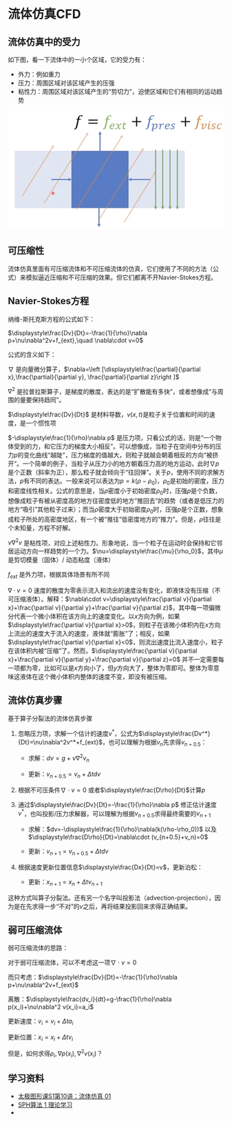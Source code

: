 # 流体仿真CFD

## 流体仿真中的受力

如下图，看一下流体中的一小个区域，它的受力有：

- 外力：例如重力
- 压力：周围区域对该区域产生的压强
- 粘性力：周围区域对该区域产生的“剪切力”，迫使区域和它们有相同的运动趋势

![fluid-force](./assets/fluid-force-small.png)

## 可压缩性

流体仿真里面有可压缩流体和不可压缩流体的仿真，它们使用了不同的方法（公式）来模拟逼近压缩和不可压缩的效果。但它们都离不开Navier-Stokes方程。

## Navier-Stokes方程

纳维-斯托克斯方程的公式如下：

$\displaystyle\frac{Dv}{Dt}=-\frac{1}{\rho}\nabla p+\nu\nabla^2v+f_{ext},\quad \nabla\cdot v=0$

公式的含义如下：

$\nabla$ 是向量微分算子，$\nabla=\left [\displaystyle\frac{\partial}{\partial x},\frac{\partial}{\partial y}, \frac{\partial}{\partial z}\right ]$

$\nabla^2$ 是拉普拉斯算子，是梯度的散度，表达的是“扩散能有多快”，或者想像成“与周围的量要保持趋同”。

$\displaystyle\frac{Dv}{Dt}$ 是材料导数，$v(x,t)$是粒子关于位置和时间的速度，是一个惯性项

$-\displaystyle\frac{1}{\rho}\nabla p$ 是压力项，只看公式的话，则是“一个物体受到的力，和它压力的梯度大小相反”。可以想像成，当粒子在空间中分布的压力$p$的变化曲线“越陡”，压力梯度的值越大，则粒子就越会朝着相反的方向“被挤开”。一个简单的例子，当粒子从压力小的地方朝着压力高的地方运动，此时$\nabla p$是个正数（斜率为正），那么粒子就会倾向于“往回弹”。关于$p$，使用不同的求解方法，$p$有不同的表达。一般来说可以表达为$p=k(\rho-\rho_0)$，$\rho_0$是初始的密度，压力和密度线性相关。公式的意思是，当$\rho$密度小于初始密度$\rho_0$时，压强$p$是个负数，想像成粒子有被从密度高的地方往密度低的地方“推回去”的趋势（或者是低压力的地方“吸引”其他粒子过来）；而当$\rho$密度大于初始密度$\rho_0$时，压强$p$是个正数，想象成粒子所处的高密度地区，有一个被“推往”低密度地方的“推力”。但是，$\rho$往往是个未知量，方程不好解。

$\nu\nabla^2v$ 是粘性项，对应上述粘性力。形象地说，当一个粒子在运动时会保持和它邻居运动方向一样趋势的一个力。$\nu=\displaystyle\frac{\mu}{\rho_0}$，其中$\mu$是剪切模量（固体）/ 动态粘度（液体）

$f_{ext}$ 是外力项，根据具体场景有所不同

$\nabla\cdot v=0$ 速度的散度为零表示流入和流出的速度没有变化，即液体没有压缩（不可压缩液体）。解释：$\nabla\cdot v=\displaystyle\frac{\partial v}{\partial x}+\frac{\partial v}{\partial y}+\frac{\partial v}{\partial z}$，其中每一项偏微分代表一个微小体积在该方向上的速度变化。以$x$方向为例，如果$\displaystyle\frac{\partial v}{\partial x}>0$，则粒子在该微小体积内在$x$方向上流出的速度大于流入的速度，液体就“膨胀”了；相反，如果$\displaystyle\frac{\partial v}{\partial x}<0$，则流出速度比流入速度小，粒子在该体积内被“压缩”了。然而，$\displaystyle\frac{\partial v}{\partial x}+\frac{\partial v}{\partial y}+\frac{\partial v}{\partial z}=0$ 并不一定需要每一项都为零，比如可以是$x$方向小了，但$y$方向大了，整体为零即可。整体为零意味这液体在这个微小体积内整体的速度不变，即没有被压缩。

## 流体仿真步骤

基于算子分裂法的流体仿真步骤

1. 忽略压力项，求解一个估计的速度$v^*$，公式为$\displaystyle\frac{Dv^*}{Dt}=\nu\nabla^2v^*+f_{ext}$，也可以理解为根据$v_n$先求得$v_{n+0.5}$：

   - 求解：$dv=g+\nu\nabla^2v_n$

   - 更新：$v_{n+0.5}=v_n+\Delta tdv$

2. 根据不可压条件$\nabla\cdot v= 0$ 或者$\displaystyle\frac{D\rho}{Dt}$计算$p$

3. 通过$\displaystyle\frac{Dv}{Dt}=-\frac{1}{\rho}\nabla p$ 修正估计速度$v^*$，也叫投影/压力求解器，可以理解为根据$v_{n+0.5}$求得最终需要的$v_{n+1}$

   - 求解：$dv=-\displaystyle\frac{1}{\rho}\nabla(k(\rho-\rho_0))$ 以及$\displaystyle\frac{D\rho}{Dt}=\nabla\cdot (v_{n+0.5}+v_n)=0$ 

   - 更新：$v_{n+1}=v_{n+0.5}+\Delta tdv$

4. 根据速度更新位置信息$\displaystyle\frac{Dx}{Dt}=v$，更新泊松：

   - 更新：$x_{n+1}=x_n+\Delta tv_{n+1}$

这种方式叫算子分裂法。还有另一个名字叫投影法（advection-projection），因为是在先求得一步“不对”的$v$之后，再将结果投影回来求得正确结果。

## 弱可压缩流体

弱可压缩流体的思路：

对于弱可压缩流体，可以不考虑这一项$\nabla\cdot v=0$

而只考虑：$\displaystyle\frac{Dv}{Dt}=-\frac{1}{\rho}\nabla p+\nu\nabla^2v+f_{ext}$

离散：$\displaystyle\frac{dv_i}{dt}=g-\frac{1}{\rho}\nabla p(x_i)+\nu\nabla^2 v(x_i)=a_i$

更新速度：$v_i=v_i+\Delta ta_i$

更新位置：$x_i=x_i+\Delta tv_i$

但是，如何求得$\rho_i, \nabla p(x_i), \nabla^2v(x_i)$？

## 学习资料

- [太极图形课S1第10讲：流体仿真 01](https://www.bilibili.com/video/BV1mi4y1o7wz?p=1&vd_source=b81ee13afebc577ab303e9f3baf5c0ed)
- [SPH算法 1 理论学习](https://www.bilibili.com/video/BV1mg411y7i9/?p=9&spm_id_from=333.880.my_history.page.click&vd_source=b81ee13afebc577ab303e9f3baf5c0ed)
- 